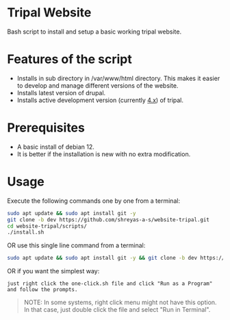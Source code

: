 # Tripal Website
Bash script to install and setup a basic working tripal website.

# Features of the script
- Installs in sub directory in /var/www/html directory. This makes it easier to develop and manage different versions of the website.
- Installs latest version of drupal.
- Installs active development version (currently [4.x](https://github.com/tripal/tripal/tree/4.x)) of tripal.

# Prerequisites
- A basic install of debian 12.
- It is better if the installation is new with no extra modification.

# Usage
Execute the following commands one by one from a terminal:
```bash
sudo apt update && sudo apt install git -y
git clone -b dev https://github.com/shreyas-a-s/website-tripal.git
cd website-tripal/scripts/
./install.sh
```
OR use this single line command from a terminal:
```bash
sudo apt update && sudo apt install git -y && git clone -b dev https://github.com/shreyas-a-s/website-tripal.git && cd website-tripal/scripts/ && ./install.sh
```
OR if you want the simplest way:
```
just right click the one-click.sh file and click "Run as a Program" and follow the prompts.
```
>  NOTE: In some systems, right click menu might not have this option. In that case, just double click the file and select "Run in Terminal".